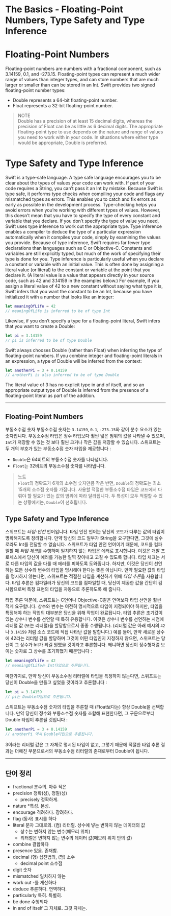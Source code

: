 # The Basics - Floating-Point Numbers, Type Safety and Type Inference
# Floating-Point Numbers
Floating-point numbers are numbers with a fractional component, such as 3.14159, 0.1, and -273.15.
Floating-point types can represent a much wider range of values than integer types, and can store numbers that are much larger or smaller than can be stored in an Int. Swift provides two signed floating-point number types:
* Double represents a 64-bit floating-point number.
* Float represents a 32-bit floating-point number.
> NOTE  
> Double has a precision of at least 15 decimal digits, whereas the precision of Float can be as little as 6 decimal digits. The appropriate floating-point type to use depends on the nature and range of values you need to work with in your code. In situations where either type would be appropriate, Double is preferred.  

# Type Safety and Type Inference
Swift is a type-safe language. A type safe language encourages you to be clear about the types of values your code can work with. If part of your code requires a String, you can’t pass it an Int by mistake.
Because Swift is type safe, it performs type checks when compiling your code and flags any mismatched types as errors. This enables you to catch and fix errors as early as possible in the development process.
Type-checking helps you avoid errors when you’re working with different types of values. However, this doesn’t mean that you have to specify the type of every constant and variable that you declare. If you don’t specify the type of value you need, Swift uses type inference to work out the appropriate type. Type inference enables a compiler to deduce the type of a particular expression automatically when it compiles your code, simply by examining the values you provide.
Because of type inference, Swift requires far fewer type declarations than languages such as C or Objective-C. Constants and variables are still explicitly typed, but much of the work of specifying their type is done for you.
Type inference is particularly useful when you declare a constant or variable with an initial value. This is often done by assigning a literal value (or literal) to the constant or variable at the point that you declare it. (A literal value is a value that appears directly in your source code, such as 42 and 3.14159 in the examples below.)
For example, if you assign a literal value of 42 to a new constant without saying what type it is, Swift infers that you want the constant to be an Int, because you have initialized it with a number that looks like an integer:
``` swift
let meaningOfLife = 42
// meaningOfLife is inferred to be of type Int
```
Likewise, if you don’t specify a type for a floating-point literal, Swift infers that you want to create a Double:
``` swift
let pi = 3.14159
// pi is inferred to be of type Double
```
Swift always chooses Double (rather than Float) when inferring the type of floating-point numbers.
If you combine integer and floating-point literals in an expression, a type of Double will be inferred from the context:
``` swift
let anotherPi = 3 + 0.14159
// anotherPi is also inferred to be of type Double
```
The literal value of 3 has no explicit type in and of itself, and so an appropriate output type of Double is inferred from the presence of a floating-point literal as part of the addition.

- - - -
## Floating-Point Numbers
부동소수점 숫자
부동소수점 숫자는 `3.14159`, `0.1`, `-273.15`와 같이 분수 요소가 있는 숫자입니다.
부동소수점 타입은 정수 타입보다 훨씬 넓은 범위의 값을 나타낼 수 있으며, `Int`가 저장할 수 있는 것 보다 훨씬 크거나 작은 값을 저장할 수 있습니다. 스위프트는 두 개의 부호가 있는 부동소수점 숫자 타입을 제공합니다 :
- `Double`은 64비트의 부동소수점 숫자를 나타냅니다.
- `Float`는 32비트의 부동소수점 숫자를 나타냅니다.
> 노트  
> `Float`의 정확도가 6개의 소수점 숫자만큼 작은 반면,  `Double`의 정확도는 최소 15개의 소수점 숫자를 가집니다. 사용할 적절한 부동소수점 타입은 코드에서 다뤄야 할 필요가 있는 값의 범위에 따라 달라집니다. 두 특성이 모두 적절할 수 있는 상황에서는, `Double`이 선호됩니다.  

## Type Safety and Type Inference
스위프트는 *타입-안전* 언어입니다. 타입 안전 언어는 당신의 코드가 다루는 값의 타입이 명확해지도록 장려합니다. 만약 당신의 코드 일부가 String을 요구한다면, 그것에 실수로라도 Int를 전달할 수 없습니다.
스위프트가 타입 안전 언어이기 때문에, 코드를 컴파일할 때 *타입 체크*를 수행하며 일치하지 않는 타입은 에러로 표시합니다. 이것은 개발 프로세스에서 당신이 에러를 가능한 일찍 찾아내고 고칠 수 있도록 합니다.
타입 체크는 서로 다른 타입의 값을 다룰 때 에러를 피하도록 도와줍니다. 하지만, 이것은 당신이 선언하는 모든 상수와 변수의 타입을 명시해야 한다는 뜻은 아닙니다. 만약 필요한 값의 타입을 명시하지 않는다면, 스위프트는 적절한 타입을 계산하기 위해 *타입 추론*을 사용합니다. 타입 추론은 컴파일러가 당신의 코드를 컴파일할 때, 당신이 제공한 값을 간단히 검사함으로써 특정 표현의 타입을 자동으로 추론하도록 해 줍니다.

타입 추론 덕분에, 스위프트는 C언어나 Objective-C같은 언어보다 타입 선언을 훨씬 적게 요구합니다. 상수와 변수는 여전히 명시적으로 타입이 지정되어야 하지만, 타입을 특정해야 하는 작업의 대부분은 당신을 위해 작업이 완료됩니다.
타입 추론은 초기값이 있는 상수나 변수를 선언할 때 특히 유용합니다. 이것은 상수나 변수를 선언하는 시점에 리터럴 값 (또는 리터럴)을 할당함으로서 종종 수행됩니다. (리터럴 값은 아래 예시의 `42` 나 `3.14159` 처럼 소스 코드에 직접 나타난 값을 말합니다.)
예를 들어, 만약 새로운 상수에 42라는 리터럴 값을 할당하며 그것이 어떤 타입인지 지정하지 않으면, 스위프트는 당신이 그 상수가 Int가 되길 원했을 것이라고 추론합니다. 왜냐하면 당신이 정수형처럼 보이는 숫자로 그 상수를 초기화했기 때문입니다 :
``` swift
let meaningOfLife = 42
// meaningOfLife는 Int타입으로 추론됩니다.
```
마찬가지로, 만약 당신이 부동소수점 리터럴에 타입을 특정하지 않는다면, 스위프트는 당신이 Double을 만들고 싶었을 것이라고 추론합니다 :
``` swift
let pi = 3.14159
// pi는 Double타입으로 추론됩니다.
```
스위프트는 부동소수점 숫자의 타입을 추론할 때 (Float보다는) 항상 Double을 선택합니다.
만약 당신이 정수와 부동소수점 숫자를 조합해 표현한다면, 그 구문으로부터 Double 타입이 추론될 것입니다 :
``` swift
let anotherPi = 3 + 0.14159
// anotherPi 역시 Double타입으로 추론됩니다.
```
3이라는 리터럴 값은 그 자체로 명시된 타입이 없고, 그렇기 때문에 적절한 타입 추론 결과는 더해진 부분으로서의 부동소수점 리터럴의 존재로부터 Double이 됩니다.
- - - -
      
## 단어 정리
- fractional 분수의. 아주 적은
- precision 정확(성), 정밀(성)
	- precisely 정확하게.
- nature *특성. 본성.
- encourage 격려하다. 장려하다.
- flag (동사) 표시를 하다
- literal 문자 그대로의. (컴) 리터럴. 상수에 넣는 변하지 않는 데이터의 값
	- 상수는 변하지 않는 변수(메모리 위치)
	- 리터럴은 변하지 않는 변수의 데이터 값(메모리 위치 안의 값)
- combine 결합하다
- presence 있음. 존재함.
- decimal (형) 십진법의, (명) 소수
	- decimal point 소수점
- digit 숫자
- mismatched 일치하지 않는
- work out -를 계산하다
- deduce 추론하다. 연역하다.
- particularly 특히. 특별히.
- be done 수행되다
- in and of itself 그 자체로. 그것 자체는.